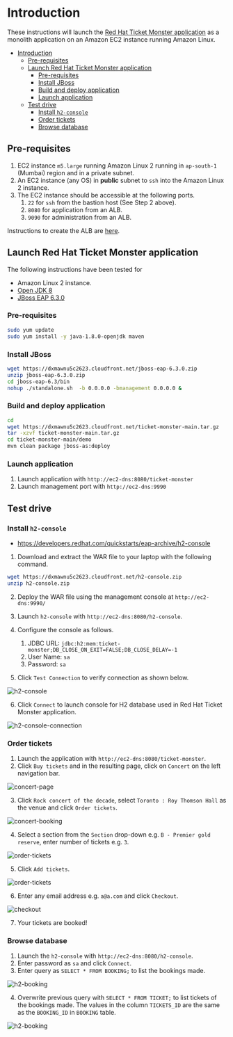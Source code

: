 # Introduction
These instructions will launch the [Red Hat Ticket Monster application](https://developers.redhat.com/ticket-monster) as a monolith application on an Amazon EC2 instance running Amazon Linux.

- [Introduction](#introduction)
  - [Pre-requisites](#pre-requisites)
  - [Launch Red Hat Ticket Monster application](#launch-red-hat-ticket-monster-application)
    - [Pre-requisites](#pre-requisites-1)
    - [Install JBoss](#install-jboss)
    - [Build and deploy application](#build-and-deploy-application)
    - [Launch application](#launch-application)
  - [Test drive](#test-drive)
    - [Install `h2-console`](#install-h2-console)
    - [Order tickets](#order-tickets)
    - [Browse database](#browse-database)

## Pre-requisites

1. EC2 instance `m5.large` running Amazon Linux 2 running in `ap-south-1` (Mumbai) region and in a private subnet.
2. An EC2 instance (any OS) in **public** subnet to `ssh` into the Amazon Linux 2 instance.
3. The EC2 instance should be accessible at the following ports.
   1. `22` for `ssh` from the bastion host (See Step 2 above).
   2. `8080` for application from an ALB.
   3. `9090` for administration from an ALB.

Instructions to create the ALB are [here](#create-an-alb).

## Launch Red Hat Ticket Monster application

The following instructions have been tested for

- Amazon Linux 2 instance.
- [Open JDK 8](https://openjdk.java.net/install/)
- [JBoss EAP 6.3.0](https://developers.redhat.com/products/eap/overview?referrer=jbd)

### Pre-requisites

```bash
sudo yum update
sudo yum install -y java-1.8.0-openjdk maven
```

### Install JBoss

```bash
wget https://dxmawnu5c2623.cloudfront.net/jboss-eap-6.3.0.zip
unzip jboss-eap-6.3.0.zip
cd jboss-eap-6.3/bin
nohup ./standalone.sh  -b 0.0.0.0 -bmanagement 0.0.0.0 &
```

### Build and deploy application

```bash
cd
wget https://dxmawnu5c2623.cloudfront.net/ticket-monster-main.tar.gz
tar -xzvf ticket-monster-main.tar.gz
cd ticket-monster-main/demo
mvn clean package jboss-as:deploy
```

### Launch application

1. Launch application with `http://ec2-dns:8080/ticket-monster`
2. Launch management port with `http://ec2-dns:9990`

## Test drive

### Install `h2-console`

- https://developers.redhat.com/quickstarts/eap-archive/h2-console

1. Download and extract the WAR file to your laptop with the following command.

```bash
wget https://dxmawnu5c2623.cloudfront.net/h2-console.zip
unzip h2-console.zip
```

2. Deploy the WAR file using the management console at `http://ec2-dns:9990/`

3. Launch `h2-console` with `http://ec2-dns:8080/h2-console`.

4. Configure the console as follows.
   1. JDBC URL: `jdbc:h2:mem:ticket-monster;DB_CLOSE_ON_EXIT=FALSE;DB_CLOSE_DELAY=-1`
   2. User Name: `sa`
   3. Password: `sa`

5. Click `Test Connection` to verify connection as shown below.

![h2-console](png/0.png)

6. Click `Connect` to launch console for H2 database used in Red Hat Ticket Monster application.

![h2-console-connection](png/1.png)

### Order tickets

1. Launch the application with `http://ec2-dns:8080/ticket-monster`.
2. Click `Buy tickets` and in the resulting page, click on `Concert` on the left navigation bar.

![concert-page](../png/2.png)

3. Click `Rock concert of the decade`, select `Toronto : Roy Thomson Hall` as the venue and click `Order tickets`.

![concert-booking](../png/3.png)

4. Select a section from the `Section` drop-down e.g. `B - Premier gold reserve`, enter number of tickets e.g. `3`.

![order-tickets](../png/4.png)

5. Click `Add tickets`.

![order-tickets](../png/5.png)

6. Enter any email address e.g. `a@a.com` and click `Checkout`.

![checkout](../png/6.png)

7. Your tickets are booked!

### Browse database

1. Launch the `h2-console` with `http://ec2-dns:8080/h2-console`.
2. Enter password as `sa` and click `Connect`.
3. Enter query as `SELECT * FROM BOOKING;` to list the bookings made.

![h2-booking](../png/7.png)

4. Overwrite previous query with `SELECT * FROM TICKET;` to list tickets of the bookings made. The values in the column `TICKETS_ID` are the same as the `BOOKING_ID` in `BOOKING` table.

![h2-booking](../png/8.png)